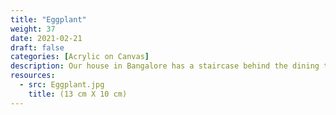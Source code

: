 ```yaml
---
title: "Eggplant"
weight: 37
date: 2021-02-21
draft: false
categories: [Acrylic on Canvas]
description: Our house in Bangalore has a staircase behind the dining table and the empty blocks of the steps called out to be filled. They inspired me to fill them up with one small canvas on each step. Given the location - the subjects had to be food inspired!
resources:
  - src: Eggplant.jpg
    title: (13 cm X 10 cm)
---
```




